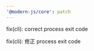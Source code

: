 ```yaml
---
'@modern-js/core': patch
---
```


fix(cli): correct process exit code

fix(cli): 修正 process exit code
